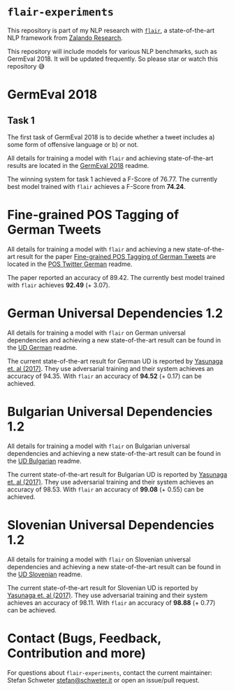 # `flair-experiments`

This repository is part of my NLP research with
[`flair`](https://github.com/zalandoresearch/flair), a state-of-the-art NLP
framework from [Zalando Research](https://research.zalando.com/).

This repository will include models for various NLP benchmarks, such as
GermEval 2018. It will be updated frequently. So please star or watch this
repository 😅

# GermEval 2018

## Task 1

The first task of GermEval 2018 is to decide whether a tweet includes a) some
form of offensive language or b) or not.

All details for training a model with `flair` and achieving state-of-the-art
results are located in the [GermEval 2018](germeval2018/README.md) readme.

The winning system for task 1 achieved a F-Score of 76.77. The currently best
model trained with `flair` achieves a F-Score from **74.24**.

# Fine-grained POS Tagging of German Tweets

All details for training a model with `flair` and achieving a new
state-of-the-art result for the paper
[Fine-grained POS Tagging of German Tweets](https://pdfs.semanticscholar.org/82c9/90aa15e2e35de8294b4a721785da1ede20d0.pdf)
are located in the [POS Twitter German](pos-twitter-german/README.md) readme.

The paper reported an accuracy of 89.42. The currently best model trained with
`flair` achieves **92.49** (+ 3.07).

# German Universal Dependencies 1.2

All details for training a model with `flair` on German universal dependencies
and achieving a new state-of-the-art result can be found in the
[UD German](ud-german/README.md) readme.

The current state-of-the-art result for German UD is reported by
[Yasunaga et. al (2017)](https://arxiv.org/abs/1711.04903). They use
adversarial training and their system achieves an accuracy of 94.35. With `flair`
an accuracy of **94.52** (+ 0.17) can be achieved.

# Bulgarian Universal Dependencies 1.2

All details for training a model with `flair` on Bulgarian universal
dependencies and achieving a new state-of-the-art result can be found in the
[UD Bulgarian](ud-bulgarian/README.md) readme.

The current state-of-the-art result for Bulgarian UD is reported by
[Yasunaga et. al (2017)](https://arxiv.org/abs/1711.04903). They use
adversarial training and their system achieves an accuracy of 98.53. With `flair`
an accuracy of **99.08** (+ 0.55) can be achieved.

# Slovenian Universal Dependencies 1.2

All details for training a model with `flair` on Slovenian universal
dependencies and achieving a new state-of-the-art result can be found in the
[UD Slovenian](ud-slovenian/README.md) readme.

The current state-of-the-art result for Slovenian UD is reported by
[Yasunaga et. al (2017)](https://arxiv.org/abs/1711.04903). They use
adversarial training and their system achieves an accuracy of 98.11. With `flair`
an accuracy of **98.88** (+ 0.77) can be achieved.

# Contact (Bugs, Feedback, Contribution and more)

For questions about `flair-experiments`, contact the current maintainer:
Stefan Schweter <stefan@schweter.it> or open an issue/pull request.
